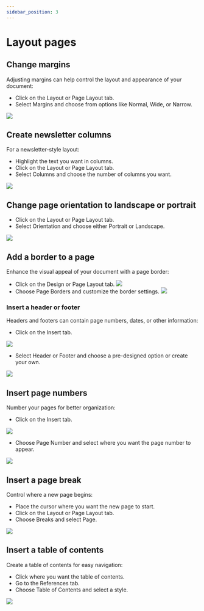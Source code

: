 ```yaml
---
sidebar_position: 3
---
```


# Layout pages

## Change margins

Adjusting margins can help control the layout and appearance of your document:

- Click on the Layout or Page Layout tab.
- Select Margins and choose from options like Normal, Wide, or Narrow.

![](https://lh7-us.googleusercontent.com/kCda5Qmc37H1NKQcK85d8Il0BnqKF9UAH_WQq-DCIJQpYEMiTWJRLxABoYOx3CNMvqDEhOzod50iUWdnyvwh7IQ3LwvNSA09RaJsE0b_KwMvpPWG-WwOCJptHv8n9PpGoVoNZ00E8eLmDfTJRXNKnIo)

## Create newsletter columns

For a newsletter-style layout:

- Highlight the text you want in columns.
- Click on the Layout or Page Layout tab.
- Select Columns and choose the number of columns you want.

![](https://lh7-us.googleusercontent.com/Oy1kDTYr2oMyzoZDpv8KlEYyDlnVxFE_9fueDj5MuD-eYKby1nYiFSwkAGTIvmA0uXd4EcMkCHYwrahu8VEw_ZL6R07qyP7xuhJovcDUVCHcjvbuebPsXlnLDHnrOjYigqu9aHmk9n1yYzNNrdi5U80)

## Change page orientation to landscape or portrait

- Click on the Layout or Page Layout tab.
- Select Orientation and choose either Portrait or Landscape.

![](https://lh7-us.googleusercontent.com/RLFdhIljSx1vkF7MnYGVSyiwleZHVt_66Fe-JOzUVi3HvkUObC8CB-DKDfIztdPDn3aUPLie2o9dNZ-L36M3mbnVrjmHYjwseT-3oO57r0TbI2BMYc5bx7ufV53S6ioJ27USfmZcK4--w9-KEIivtm0)

## Add a border to a page

Enhance the visual appeal of your document with a page border:

- Click on the Design or Page Layout tab.
  ![](https://lh7-us.googleusercontent.com/vDjRHTrHaQlt0YOXf_5mU9xd0PXQA2byKa2ZaXFDxWdfx0lKXceJFPw70XUn6ZORObSuLNJCLj5bSEEBlVE9dfz3M1EWPEUurxGIo9mnUm4t7wnmL3WWcVSKT4lXr4-YDDII6aE79sCZZC_uqDpAlVU)
- Choose Page Borders and customize the border settings.
  ![](https://lh7-us.googleusercontent.com/11xciMBkGDRHDIZ381NrNVLcsjI2R0gA8ywPjxaxlHzm1gZWFBUKlYBXpMRp4cEmYu8wILi6YuNt3Zx88IgZzkBk4eH0maacyRTytcBINfOGumYmV80sO-kO95L7m36xT4SrCJvQagjzhldzCGsWZjA)

### Insert a header or footer

Headers and footers can contain page numbers, dates, or other information:

- Click on the Insert tab.

![](https://lh7-us.googleusercontent.com/piYfsBF-9OOnRvO51FfJxTR3MQM_wX-2XILYqecTB2g2s4gwEzyjqDiadEzkn9gMoJD41PiJXkUjfqOfgY_IxtDzlumNiYovyCcsrkuFnm7sRiMNgG_Y5EmNbNt_5fsRx2SCQrLnhXyhtwoNDA3qNuE)

- Select Header or Footer and choose a pre-designed option or create your own.

![](https://lh7-us.googleusercontent.com/b68o4jiVV74gtqYMFG7fW7ekJ0_uVBGdCoo09uHq2IsBgBe3Sfs2AtwYmW_z2QLGbRndL3H-KfA0jI2DmopnVzQk09BX7FMSSEnO6kyVN8z_LarMKzHXwTfnj1kmQ2xqosuzN_JxmKolkP5KtBjGACk)

## Insert page numbers

Number your pages for better organization:

- Click on the Insert tab.

![](https://lh7-us.googleusercontent.com/nmDwzWW5KND84K_sukql_scLFXtZLnpMdVpoRmSLx0AeS85eOf50bfvQcLBetit8XKowAd4Edd1AWeybb8UJEGPj78-qgr4wbD1PPbYESZPO-fC-NiQf11iLQDByp07GwZ5TSMZuyuAj2NNCFJYiobo)

- Choose Page Number and select where you want the page number to appear.

![](https://lh7-us.googleusercontent.com/WVL7I9bx4nNfpHCBmaDZQhXy1G8PY3v4hQvuzV3vhlzMsEQ31--Isjej7XutTSpERL9IDa2D-TF3FdGuqKpl1NR2PQrc6wgxguOMYjNV1PHn65iGmv6vMum9N2O5192m3HUp9JII3BlE2H3Wvvd-VTc)

## Insert a page break

Control where a new page begins:

- Place the cursor where you want the new page to start.
- Click on the Layout or Page Layout tab.
- Choose Breaks and select Page.

![](https://lh7-us.googleusercontent.com/2iWhwrxoEEjFtEqzddUfecJEYxmP-S0uRygt7-g6KmFIBZwK_kHQHRXSxte5H31l3Ilt1rTMKaXRg91NF2b7wff5yTucCKH8k1Si4zWtEgqf5EmZdp4SF8tQnDnWPaM0B-F4H33v-zC-5JERUQDpqyQ)

## Insert a table of contents

Create a table of contents for easy navigation:

- Click where you want the table of contents.
- Go to the References tab.
- Choose Table of Contents and select a style.

![](https://lh7-us.googleusercontent.com/-UBrN2nMWqXVOGRZQ6Uw4WQ1zymD0TWvZ38dNfvLOHLUMYspauFKh78lkiR0eNrL1NIax-fe_YRT-90l-f98vE1ssG-2cMT0v5GaB6IaEkSENCLLMIwlztLbR8gS-SP0F62zmc-KIqXHWUwUaM2CIBg)
